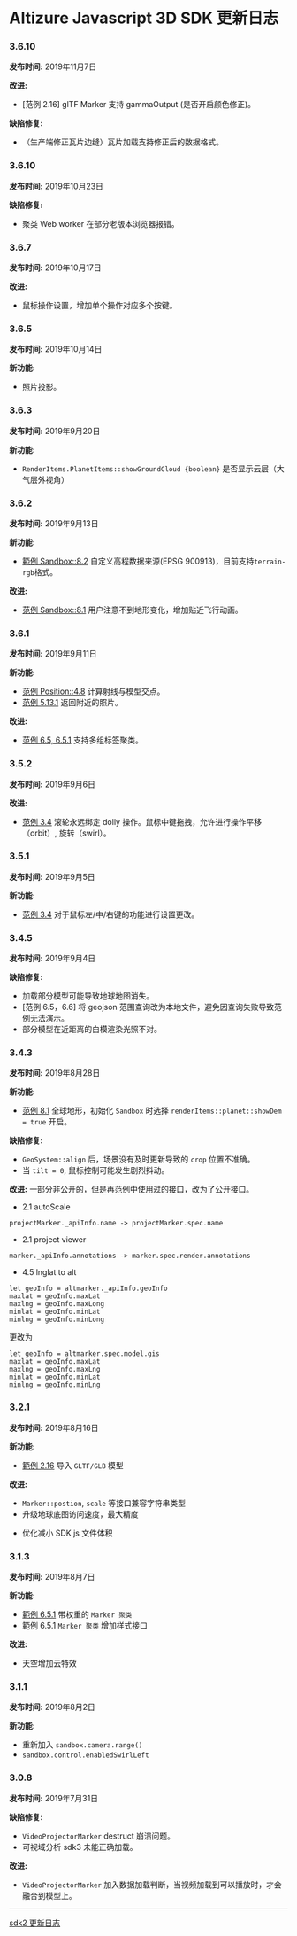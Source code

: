 # Altizure Javascript 3D SDK 更新日志

### 3.6.10
__发布时间:__
2019年11月7日

__改进:__
+ [范例 2.16] glTF Marker 支持 gammaOutput (是否开启颜色修正)。

__缺陷修复:__
+ （生产端修正瓦片边缝）瓦片加载支持修正后的数据格式。

### 3.6.10
__发布时间:__
2019年10月23日

__缺陷修复:__
+ 聚类 Web worker 在部分老版本浏览器报错。


### 3.6.7
__发布时间:__
2019年10月17日

__改进:__
+ 鼠标操作设置，增加单个操作对应多个按键。

### 3.6.5
__发布时间:__
2019年10月14日

__新功能:__
+ 照片投影。

### 3.6.3
__发布时间:__
2019年9月20日

__新功能:__
+ `RenderItems.PlanetItems::showGroundCloud {boolean}` 是否显示云层（大气层外视角）

### 3.6.2
__发布时间:__
2019年9月13日

__新功能:__
+ [範例 Sandbox::8.2](https://altizure.github.io/sdk.examples/8-2-custom-terrain/) 自定义高程数据来源(EPSG 900913)，目前支持`terrain-rgb`格式。

__改进:__
+ [范例 Sandbox::8.1](https://altizure.github.io/sdk.examples/8-1-terrain/) 用户注意不到地形变化，增加贴近飞行动画。

### 3.6.1
__发布时间:__
2019年9月11日

__新功能:__
+ [范例 Position::4.8](https://altizure.github.io/sdk.examples/4-8-ray-cast/) 计算射线与模型交点。
+ [范例 5.13.1](https://altizure.github.io/sdk.examples/5-13-1-photo-search/) 返回附近的照片。

__改进:__
+ [范例 6.5, 6.5.1](https://altizure.github.io/sdk.examples/6-5-marker-cluster/) 支持多组标签聚类。

### 3.5.2
__发布时间:__
2019年9月6日

__改进:__
+ [范例 3.4](https://altizure.github.io/sdk.examples/3-4-control-config/) 滚轮永远绑定 dolly 操作。鼠标中键拖拽，允许进行操作平移（orbit）, 旋转（swirl）。


### 3.5.1
__发布时间:__
2019年9月5日

__新功能:__
+ [范例 3.4](https://altizure.github.io/sdk.examples/3-4-control-config/) 对于鼠标左/中/右键的功能进行设置更改。

### 3.4.5
__发布时间:__
2019年9月4日

__缺陷修复:__
* 加载部分模型可能导致地球地图消失。
* [范例 6.5，6.6] 将 geojson 范围查询改为本地文件，避免因查询失败导致范例无法演示。
* 部分模型在近距离的白模渲染光照不对。

### 3.4.3
__发布时间:__
2019年8月28日

__新功能:__
+ [范例 8.1](https://altizure.github.io/sdk.examples/8-1-terrain/) 全球地形，初始化 `Sandbox` 时选择 `renderItems::planet::showDem = true` 开启。

__缺陷修复:__
* `GeoSystem::align` 后，场景没有及时更新导致的 `crop` 位置不准确。
* 当 `tilt = 0`, 鼠标控制可能发生剧烈抖动。

__改进:__
一部分非公开的，但是再范例中使用过的接口，改为了公开接口。
* 2.1 autoScale
```
projectMarker._apiInfo.name -> projectMarker.spec.name
```

* 2.1 project viewer
```
marker._apiInfo.annotations -> marker.spec.render.annotations
```

* 4.5 lnglat to alt
```
let geoInfo = altmarker._apiInfo.geoInfo
maxlat = geoInfo.maxLat
maxlng = geoInfo.maxLong
minlat = geoInfo.minLat
minlng = geoInfo.minLong
```
更改为
```
let geoInfo = altmarker.spec.model.gis
maxlat = geoInfo.maxLat
maxlng = geoInfo.maxLng
minlat = geoInfo.minLat
minlng = geoInfo.minLng
```


### 3.2.1
__发布时间:__
2019年8月16日

__新功能:__
+ [範例 2.16](https://altizure.github.io/sdk.examples/2-16-add-gltf/) 导入 `GLTF/GLB` 模型

__改进:__
+ `Marker::postion`, `scale` 等接口兼容字符串类型
+ 升级地球底图访问速度，最大精度
- 优化减小 SDK js 文件体积

### 3.1.3
__发布时间:__
2019年8月7日

__新功能:__
+ [範例 6.5.1](https://altizure.github.io/sdk.examples/6-5-1-cluster-advanced/index.html) 带权重的 `Marker 聚类`
+ 範例 6.5.1 `Marker 聚类` 增加样式接口

__改进:__
+ 天空增加云特效

### 3.1.1
__发布时间:__
2019年8月2日

__新功能:__
+ 重新加入 `sandbox.camera.range()`
+ `sandbox.control.enabledSwirlLeft`

### 3.0.8
__发布时间:__
2019年7月31日

__缺陷修复:__
* `VideoProjectorMarker` destruct 崩溃问题。
* 可视域分析 sdk3 未能正确加载。

__改进:__
* `VideoProjectorMarker` 加入数据加载判断，当视频加载到可以播放时，才会融合到模型上。

______

[sdk2 更新日志](./changelog-zh-v2.md)
